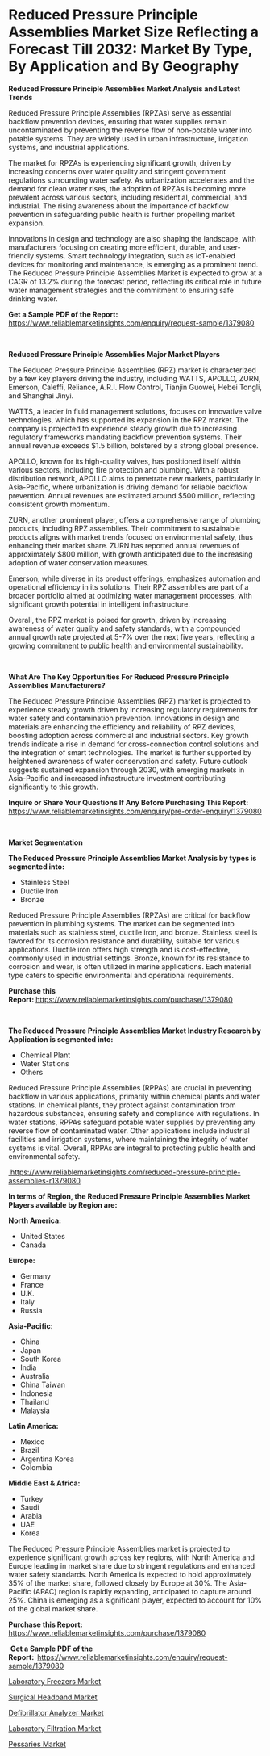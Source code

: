 <p><h1>Reduced Pressure Principle Assemblies Market Size Reflecting a Forecast Till 2032: Market By Type, By Application and By Geography</h1></p><p><strong>Reduced Pressure Principle Assemblies Market Analysis and Latest Trends</strong></p>
<p><p>Reduced Pressure Principle Assemblies (RPZAs) serve as essential backflow prevention devices, ensuring that water supplies remain uncontaminated by preventing the reverse flow of non-potable water into potable systems. They are widely used in urban infrastructure, irrigation systems, and industrial applications.</p><p>The market for RPZAs is experiencing significant growth, driven by increasing concerns over water quality and stringent government regulations surrounding water safety. As urbanization accelerates and the demand for clean water rises, the adoption of RPZAs is becoming more prevalent across various sectors, including residential, commercial, and industrial. The rising awareness about the importance of backflow prevention in safeguarding public health is further propelling market expansion.</p><p>Innovations in design and technology are also shaping the landscape, with manufacturers focusing on creating more efficient, durable, and user-friendly systems. Smart technology integration, such as IoT-enabled devices for monitoring and maintenance, is emerging as a prominent trend. The Reduced Pressure Principle Assemblies Market is expected to grow at a CAGR of 13.2% during the forecast period, reflecting its critical role in future water management strategies and the commitment to ensuring safe drinking water.</p></p>
<p><strong>Get a Sample PDF of the Report:&nbsp;</strong> <a href="https://www.reliablemarketinsights.com/enquiry/request-sample/1379080?utm_campaign=3520&utm_medium=2&utm_source=Github&utm_content=ia&utm_term=11042025&utm_id=reduced-pressure-principle-assemblies">https://www.reliablemarketinsights.com/enquiry/request-sample/1379080</a></p>
<p>&nbsp;</p>
<p><strong>Reduced Pressure Principle Assemblies Major Market Players</strong></p>
<p><p>The Reduced Pressure Principle Assemblies (RPZ) market is characterized by a few key players driving the industry, including WATTS, APOLLO, ZURN, Emerson, Caleffi, Reliance, A.R.I. Flow Control, Tianjin Guowei, Hebei Tongli, and Shanghai Jinyi. </p><p>WATTS, a leader in fluid management solutions, focuses on innovative valve technologies, which has supported its expansion in the RPZ market. The company is projected to experience steady growth due to increasing regulatory frameworks mandating backflow prevention systems. Their annual revenue exceeds $1.5 billion, bolstered by a strong global presence.</p><p>APOLLO, known for its high-quality valves, has positioned itself within various sectors, including fire protection and plumbing. With a robust distribution network, APOLLO aims to penetrate new markets, particularly in Asia-Pacific, where urbanization is driving demand for reliable backflow prevention. Annual revenues are estimated around $500 million, reflecting consistent growth momentum.</p><p>ZURN, another prominent player, offers a comprehensive range of plumbing products, including RPZ assemblies. Their commitment to sustainable products aligns with market trends focused on environmental safety, thus enhancing their market share. ZURN has reported annual revenues of approximately $800 million, with growth anticipated due to the increasing adoption of water conservation measures.</p><p>Emerson, while diverse in its product offerings, emphasizes automation and operational efficiency in its solutions. Their RPZ assemblies are part of a broader portfolio aimed at optimizing water management processes, with significant growth potential in intelligent infrastructure.</p><p>Overall, the RPZ market is poised for growth, driven by increasing awareness of water quality and safety standards, with a compounded annual growth rate projected at 5-7% over the next five years, reflecting a growing commitment to public health and environmental sustainability.</p></p>
<p>&nbsp;</p>
<p><strong>What Are The Key Opportunities For Reduced Pressure Principle Assemblies Manufacturers?</strong></p>
<p><p>The Reduced Pressure Principle Assemblies (RPZ) market is projected to experience steady growth driven by increasing regulatory requirements for water safety and contamination prevention. Innovations in design and materials are enhancing the efficiency and reliability of RPZ devices, boosting adoption across commercial and industrial sectors. Key growth trends indicate a rise in demand for cross-connection control solutions and the integration of smart technologies. The market is further supported by heightened awareness of water conservation and safety. Future outlook suggests sustained expansion through 2030, with emerging markets in Asia-Pacific and increased infrastructure investment contributing significantly to this growth.</p></p>
<p><strong>Inquire or Share Your Questions If Any Before Purchasing This Report:</strong> <a href="https://www.reliablemarketinsights.com/enquiry/pre-order-enquiry/1379080?utm_campaign=3520&utm_medium=2&utm_source=Github&utm_content=ia&utm_term=11042025&utm_id=reduced-pressure-principle-assemblies">https://www.reliablemarketinsights.com/enquiry/pre-order-enquiry/1379080</a></p>
<p>&nbsp;</p>
<p><strong>Market Segmentation</strong></p>
<p><strong>The Reduced Pressure Principle Assemblies Market Analysis by types is segmented into:</strong></p>
<p><ul><li>Stainless Steel</li><li>Ductile Iron</li><li>Bronze</li></ul></p>
<p><p>Reduced Pressure Principle Assemblies (RPZAs) are critical for backflow prevention in plumbing systems. The market can be segmented into materials such as stainless steel, ductile iron, and bronze. Stainless steel is favored for its corrosion resistance and durability, suitable for various applications. Ductile iron offers high strength and is cost-effective, commonly used in industrial settings. Bronze, known for its resistance to corrosion and wear, is often utilized in marine applications. Each material type caters to specific environmental and operational requirements.</p></p>
<p><strong>Purchase this Report:&nbsp;</strong><a href="https://www.reliablemarketinsights.com/purchase/1379080?utm_campaign=3520&utm_medium=2&utm_source=Github&utm_content=ia&utm_term=11042025&utm_id=reduced-pressure-principle-assemblies">https://www.reliablemarketinsights.com/purchase/1379080</a></p>
<p>&nbsp;</p>
<p><strong>The Reduced Pressure Principle Assemblies Market Industry Research by Application is segmented into:</strong></p>
<p><ul><li>Chemical Plant</li><li>Water Stations</li><li>Others</li></ul></p>
<p><p>Reduced Pressure Principle Assemblies (RPPAs) are crucial in preventing backflow in various applications, primarily within chemical plants and water stations. In chemical plants, they protect against contamination from hazardous substances, ensuring safety and compliance with regulations. In water stations, RPPAs safeguard potable water supplies by preventing any reverse flow of contaminated water. Other applications include industrial facilities and irrigation systems, where maintaining the integrity of water systems is vital. Overall, RPPAs are integral to protecting public health and environmental safety.</p></p>
<p><a href="https://www.reliablemarketinsights.com/reduced-pressure-principle-assemblies-r1379080?utm_campaign=3520&utm_medium=2&utm_source=Github&utm_content=ia&utm_term=11042025&utm_id=reduced-pressure-principle-assemblies">&nbsp;https://www.reliablemarketinsights.com/reduced-pressure-principle-assemblies-r1379080</a></p>
<p><strong>In terms of Region, the Reduced Pressure Principle Assemblies Market Players available by Region are:</strong></p>
<p>
    <p> <strong> North America: </strong>
        <ul>
            <li>United States</li>
            <li>Canada</li>
        </ul>
        </p> 
    <p> <strong> Europe: </strong>
        <ul>
            <li>Germany</li>
            <li>France</li>
            <li>U.K.</li>
            <li>Italy</li>
            <li>Russia</li>
        </ul>
        </p> 
    <p> <strong> Asia-Pacific: </strong>
        <ul>
            <li>China</li>
            <li>Japan</li>
            <li>South Korea</li>
            <li>India</li>
            <li>Australia</li>
            <li>China Taiwan</li>
            <li>Indonesia</li>
            <li>Thailand</li>
            <li>Malaysia</li>
        </ul>
        </p> 
    <p> <strong> Latin America: </strong>
        <ul>
            <li>Mexico</li>
            <li>Brazil</li>
            <li>Argentina Korea</li>
            <li>Colombia</li>
        </ul>
        </p> 
    <p> <strong> Middle East & Africa: </strong>
        <ul>
            <li>Turkey</li>
            <li>Saudi</li>
            <li>Arabia</li>
            <li>UAE</li>
            <li>Korea</li>
        </ul>
    </p>
    </p>
<p><p>The Reduced Pressure Principle Assemblies market is projected to experience significant growth across key regions, with North America and Europe leading in market share due to stringent regulations and enhanced water safety standards. North America is expected to hold approximately 35% of the market share, followed closely by Europe at 30%. The Asia-Pacific (APAC) region is rapidly expanding, anticipated to capture around 25%. China is emerging as a significant player, expected to account for 10% of the global market share.</p></p>
<p><strong>Purchase this Report: </strong><a href="https://www.reliablemarketinsights.com/purchase/1379080?utm_campaign=3520&utm_medium=2&utm_source=Github&utm_content=ia&utm_term=11042025&utm_id=reduced-pressure-principle-assemblies">https://www.reliablemarketinsights.com/purchase/1379080</a></p>
<p>&nbsp;<strong>Get a Sample PDF of the Report:&nbsp;&nbsp;</strong><a href="https://www.reliablemarketinsights.com/enquiry/request-sample/1379080?utm_campaign=3520&utm_medium=2&utm_source=Github&utm_content=ia&utm_term=11042025&utm_id=reduced-pressure-principle-assemblies">https://www.reliablemarketinsights.com/enquiry/request-sample/1379080</a></p>
<p><strong></strong></p>
<p><p><a href="https://github.com/kitsossadien/Market-Research-Report-List-1/blob/main/laboratory-freezers-market.md?utm_campaign=3520&utm_medium=2&utm_source=Github&utm_content=ia&utm_term=11042025&utm_id=reduced-pressure-principle-assemblies">Laboratory Freezers Market</a></p><p><a href="https://www.linkedin.com/pulse/market-dynamics-future-trends-global-surgical-headband-sector-xr9gf?utm_campaign=3520&utm_medium=2&utm_source=Github&utm_content=ia&utm_term=11042025&utm_id=reduced-pressure-principle-assemblies">Surgical Headband Market</a></p><p><a href="https://www.linkedin.com/pulse/defibrillator-analyzer-market-overview-expected-growth-105-pt36f?utm_campaign=3520&utm_medium=2&utm_source=Github&utm_content=ia&utm_term=11042025&utm_id=reduced-pressure-principle-assemblies">Defibrillator Analyzer Market</a></p><p><a href="https://github.com/olesjaquah/Market-Research-Report-List-1/blob/main/laboratory-filtration-market.md?utm_campaign=3520&utm_medium=2&utm_source=Github&utm_content=ia&utm_term=11042025&utm_id=reduced-pressure-principle-assemblies">Laboratory Filtration Market</a></p><p><a href="https://www.linkedin.com/pulse/market-report-covering-pessariesmarket-share-development-rmxuc?utm_campaign=3520&utm_medium=2&utm_source=Github&utm_content=ia&utm_term=11042025&utm_id=reduced-pressure-principle-assemblies">Pessaries Market</a></p></p>